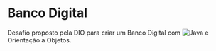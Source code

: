 # Banco Digital

Desafio proposto pela DIO para criar um Banco Digital com ![Java](https://img.shields.io/badge/java-%23ED8B00.svg?style=for-the-badge&logo=openjdk&logoColor=white)  e Orientação a Objetos.
